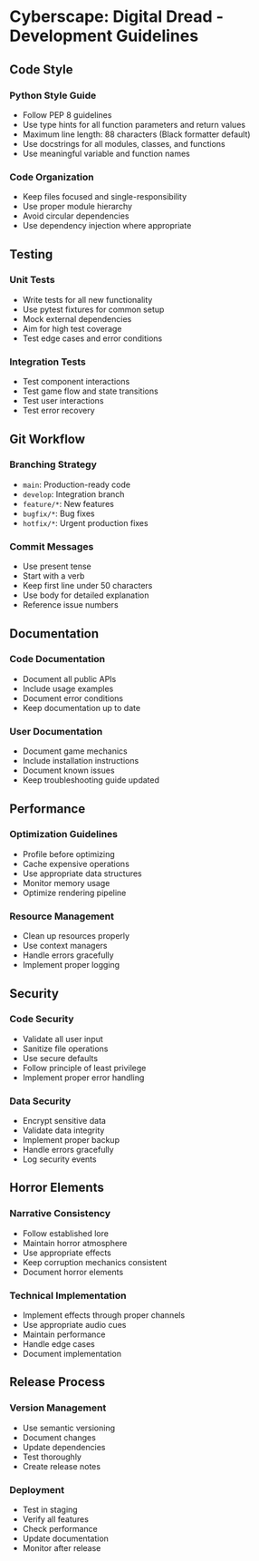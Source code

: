 # Cyberscape: Digital Dread - Development Guidelines

## Code Style

### Python Style Guide
- Follow PEP 8 guidelines
- Use type hints for all function parameters and return values
- Maximum line length: 88 characters (Black formatter default)
- Use docstrings for all modules, classes, and functions
- Use meaningful variable and function names

### Code Organization
- Keep files focused and single-responsibility
- Use proper module hierarchy
- Avoid circular dependencies
- Use dependency injection where appropriate

## Testing

### Unit Tests
- Write tests for all new functionality
- Use pytest fixtures for common setup
- Mock external dependencies
- Aim for high test coverage
- Test edge cases and error conditions

### Integration Tests
- Test component interactions
- Test game flow and state transitions
- Test user interactions
- Test error recovery

## Git Workflow

### Branching Strategy
- `main`: Production-ready code
- `develop`: Integration branch
- `feature/*`: New features
- `bugfix/*`: Bug fixes
- `hotfix/*`: Urgent production fixes

### Commit Messages
- Use present tense
- Start with a verb
- Keep first line under 50 characters
- Use body for detailed explanation
- Reference issue numbers

## Documentation

### Code Documentation
- Document all public APIs
- Include usage examples
- Document error conditions
- Keep documentation up to date

### User Documentation
- Document game mechanics
- Include installation instructions
- Document known issues
- Keep troubleshooting guide updated

## Performance

### Optimization Guidelines
- Profile before optimizing
- Cache expensive operations
- Use appropriate data structures
- Monitor memory usage
- Optimize rendering pipeline

### Resource Management
- Clean up resources properly
- Use context managers
- Handle errors gracefully
- Implement proper logging

## Security

### Code Security
- Validate all user input
- Sanitize file operations
- Use secure defaults
- Follow principle of least privilege
- Implement proper error handling

### Data Security
- Encrypt sensitive data
- Validate data integrity
- Implement proper backup
- Handle errors gracefully
- Log security events

## Horror Elements

### Narrative Consistency
- Follow established lore
- Maintain horror atmosphere
- Use appropriate effects
- Keep corruption mechanics consistent
- Document horror elements

### Technical Implementation
- Implement effects through proper channels
- Use appropriate audio cues
- Maintain performance
- Handle edge cases
- Document implementation

## Release Process

### Version Management
- Use semantic versioning
- Document changes
- Update dependencies
- Test thoroughly
- Create release notes

### Deployment
- Test in staging
- Verify all features
- Check performance
- Update documentation
- Monitor after release 